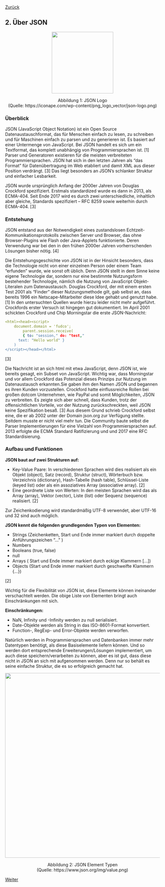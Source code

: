[Zurück](01_Motivation.md)

## 2. Über JSON

<p align="center">
<img width="200" src="https://iconape.com/wp-content/png_logo_vector/json-logo.png">
</p>


<p align="center">
Abbildung 1: JSON Logo<br>
(Quelle: https://iconape.com/wp-content/png_logo_vector/json-logo.png)
</p>


### Überblick

JSON (JavaScript Object Notation) ist ein Open Source Datenaustauschformat, das für Menschen einfach zu lesen, zu schreiben und für Maschinen einfach zu parsen und zu generieren ist. Es basiert auf einer Untermenge von JavaScript. Bei JSON handelt es sich um ein Textformat, das komplett unabhängig von Programmiersprachen ist. [1] Parser und Generatoren existieren für die meisten verbreiteten Programmiersprachen. JSON hat sich in den letzten Jahren als “das Format” für Datenübertragung im Web etabliert und damit XML aus dieser Position verdrängt. [3] Das liegt besonders an JSON’s schlanker Struktur und einfacher Lesbarkeit.

JSON wurde ursprünglich Anfang der 2000er Jahren von Douglas Crockford spezifiziert. Erstmals standardized wurde es dann in 2013, als ECMA-404. Seit Ende 2017 wird es durch zwei unterschiedliche, inhaltlich aber gleiche, Standards spezifiziert – RFC 8259 sowie weiterhin durch ECMA-404. [3] 



### Entstehung

JSON entstand aus der Notwendigkeit eines zustandslosen Echtzeit-Kommunikationsprotokolls zwischen Server und Browser, das ohne Browser-Plugins wie Flash oder Java-Applets funktionierte. Deren Verwendung war bei den in den frühen 2000er Jahren vorherrschenden Lösungen bisher nötig. [4]

Die Entstehungsgeschichte von JSON ist in der Hinsicht besonders, dass die Technologie nicht von einer einzelnen Person oder einem Team “erfunden” wurde, wie sonst oft üblich. Denn JSON stellt in dem Sinne keine eigene Technologie dar, sondern nur eine bestimmte Nutzungsform bestehender Technologie, nämlich die Nutzung von JavaScript Objekt-Literalen zum Datenaustausch. Douglas Crockford, der mit einem ersten Test 2001 als “Finder” dieser Nutzungsmethode gilt, gab selbst an, dass bereits 1996 ein Netscape-Mitarbeiter diese Idee gehabt und genutzt habe. [1] In den untersuchten Quellen wurde hierzu leider nicht mehr aufgeführt. Crockfords erster Versuch ist hingegen gut dokumentiert. Im April 2001 schickten Crockford und Chip Morningstar die erste JSON-Nachricht:

```yaml
<html><head><script> 
	document.domain = 'fudco';  
		parent.session.receive(    
		{ to: "session," do: "test,"     
      text: "Hello world" }  
    )
</script></head></html>
```
[3]

Die Nachricht ist an sich html mit etwa JavaScript, denn JSON ist, wie bereits gesagt, ein Subset von JavaScript. Wichtig war, dass Morningstar und vor allem Crockford das Potenzial dieses Prinzips zur Nutzung im Datenaustausch erkannten.Sie gaben ihm den Namen JSON und begannen es ihren Kunden vorzustellen. Crockford hatte einflussreiche Rollen bei großen dotcom Unternehmen, wie PayPal und somit Möglichkeiten, JSON zu verbreiten. Es zeigte sich aber schnell, dass Kunden, trotz der offensichtlichen Vorteile, vor der Nutzung zurückschreckten, weil JSON keine Spezifikation besaß. [3] Aus diesem Grund schrieb Crockford selbst eine, die er ab 2002 unter der Domain json.org zur Verfügung stellte. Seitdem musste er nicht viel mehr tun. Die Community baute selbst die Parser Implementierungen für eine Vielzahl von Programmiersprachen auf. 2013 erfolgte die ECMA Standard Ratifizierung und und 2017 eine RFC Standardisierung.



### Aufbau und Funktionen

**JSON baut auf zwei Strukturen auf:**

- Key-Value Paare: In verschiedenen Sprachen wird dies realisiert als ein Objekt (object), Satz (record), Struktur (struct), Wörterbuch bzw. Verzeichnis (dictionary), Hash-Tabelle (hash table), Schlüssel-Liste (keyed list) oder als ein assoziatives Array (associative array). [2]
- Eine geordnete Liste von Werten: In den meisten Sprachen wird das als Array (array), Vektor (vector), Liste (list) oder Sequenz (sequence) realisiert. [2]

Zur Zeichenkodierung wird standardmäßig UTF-8 verwendet, aber UTF-16 und 32 sind auch möglich.

**JSON kennt die folgenden grundlegenden Typen von Elementen:**

- Strings (Zeichenketten, Start und Ende immer markiert durch doppelte Anführungszeichen “...” ) 
- Numbers 
- Booleans (true, false)
- null
- Arrays ( Start und Ende immer markiert durch eckige Klammern [...])
- Objects (Start und Ende immer markiert durch geschweifte Klammern {...})

[2]

Wichtig für die Flexibilität von JSON ist, diese Elemente können ineinander verschachtelt werden. Die obige Liste von Elementen bringt auch Einschränkungen mit sich. 

**Einschränkungen:**

- NaN, Infinity und -Infinity werden zu null serialisiert.
- Date-Objekte werden als String in das ISO-8601-Format konvertiert.
- Function-, RegExp- und Error-Objekte werden verworfen.

Natürlich werden in Programmiersprachen und Datenbanken immer mehr Datentypen benötigt, als diese Basiselemente liefern können. Und so werden dort entsprechende Erweiterungen/Lösungen implementiert, um auch diese speichern/verarbeiten zu können, aber es ist gut, dass diese nicht in JSON an sich mit aufgenommen werden. Denn nur so behält es seine einfache Struktur, die es so erfolgreich gemacht hat.

<p align="center">
<img width="600" src="https://www.json.org/img/value.png">
</p>


<p align="center">
Abbildung 2: JSON Element Typen<br>
(Quelle: https://www.json.org/img/value.png)
</p>



[Weiter](03_Ueber_PostgreSQL.md)

